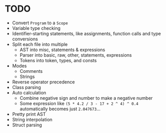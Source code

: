 # TODO
- Convert `Program` to a `Scope`
- Variable type checking
- Identifier-starting statements, like assignments, function calls and type conversions
- Split each file into multiple
    - AST into misc, statements & expressions
    - Parser into basic, raw, other, statements, expressions
    - Tokens into token, types, and consts
- Modes
    - Comments
    - Strings
- Reverse operator precedence
- Class parsing
- Auto calculation
    - Combine negative sign and number to make a negative number
    - Some expression like `(5 * 4.2 / 3 - 17 + 2 ^ 4) ^ 0.4` automatically becomes just `2.047673`...
- Pretty print AST
- String interpolation
- Struct parsing
